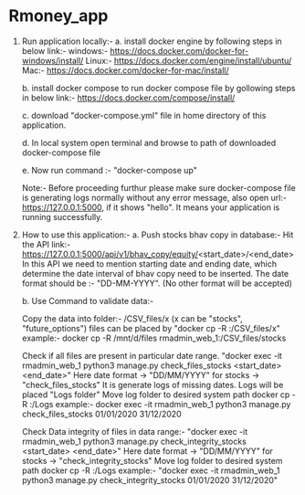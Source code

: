 # Rmoney_app

1. Run application locally:-
   a. install docker engine by following steps in below link:-
      windows:- https://docs.docker.com/docker-for-windows/install/
      Linux:- https://docs.docker.com/engine/install/ubuntu/
      Mac:- https://docs.docker.com/docker-for-mac/install/
      
   b. install docker compose to run docker compose file by gollowing steps in below link:-
      https://docs.docker.com/compose/install/
      
   c. download "docker-compose.yml" file in home directory of this application.
   
   d. In local system open terminal and browse to path of downloaded docker-compose file
   
   e. Now run command :- "docker-compose up"

   Note:- Before proceeding furthur please make sure docker-compose file is generating logs normally without any error message, also open url:- https://127.0.0.1:5000, if it shows "hello". It means your application is running successfully.
   
2. How to use this application:-
   a. Push stocks bhav copy in database:-
      Hit the API link:- https://127.0.0.1:5000/api/v1/bhav_copy/equity/<start_date>/<end_date>
      In this API we need to mention starting date and ending date, which determine the date interval of bhav copy need to be inserted.
      The date format should be :- "DD-MM-YYYY". (No other format will be accepted)

   b. Use Command to validate data:-
   
      Copy the data into folder:- /CSV_files/x    (x can be "stocks", "future_options")
      files can be placed by 
        "docker cp -R <source folder path> <flask contianer name>:/CSV_files/x"
      example:- 
        docker cp -R /mnt/d/files rmadmin_web_1:/CSV_files/stocks
      
  
      Check if all files are present in particular date range.
        "docker exec -it rmadmin_web_1 python3 manage.py check_files_stocks <start_date> <end_date>"
        Here date format -> "DD/MM/YYYY"
        for stocks -> "check_files_stocks" 
        It is generate logs of missing dates. Logs will be placed "Logs folder"
      Move log folder to desired system path
        docker cp -R <flask contianer name>:/Logs <destination path>
      example:- 
        docker exec -it rmadmin_web_1 python3 manage.py check_files_stocks 01/01/2020 31/12/2020
      
  
      Check Data integrity of files in data range:- 
        "docker exec -it rmadmin_web_1 python3 manage.py check_integrity_stocks <start_date> <end_date>"
        Here date format -> "DD/MM/YYYY"
        for stocks -> "check_integrity_stocks"
      Move log folder to desired system path
        docker cp -R <flask contianer name>:/Logs <destination path>
      example:- 
        "docker exec -it rmadmin_web_1 python3 manage.py check_integrity_stocks 01/01/2020 31/12/2020"
   
  
      
   
